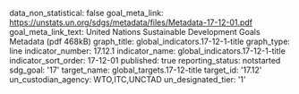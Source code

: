 data_non_statistical: false
goal_meta_link: https://unstats.un.org/sdgs/metadata/files/Metadata-17-12-01.pdf
goal_meta_link_text: United Nations Sustainable Development Goals Metadata (pdf 468kB)
graph_title: global_indicators.17-12-1-title
graph_type: line
indicator_number: 17.12.1
indicator_name: global_indicators.17-12-1-title
indicator_sort_order: 17-12-01
published: true
reporting_status: notstarted
sdg_goal: '17'
target_name: global_targets.17-12-title
target_id: '17.12'
un_custodian_agency: WTO,ITC,UNCTAD
un_designated_tier: '1'